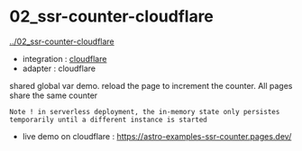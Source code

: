 # 02_ssr-counter-cloudflare
[../02_ssr-counter-cloudflare](../02_ssr-counter-cloudflare)

* integration : [cloudflare](https://docs.astro.build/en/guides/integrations-guide/cloudflare/)
* adapter : cloudflare

shared global var demo. reload the page to increment the counter. All pages share the same counter

    Note ! in serverless deployment, the in-memory state only persistes temporarily until a different instance is started

* live demo on cloudflare : https://astro-examples-ssr-counter.pages.dev/
